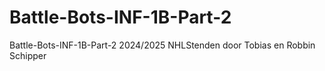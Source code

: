 # Battle-Bots-INF-1B-Part-2
Battle-Bots-INF-1B-Part-2 2024/2025 NHLStenden door Tobias en Robbin Schipper
